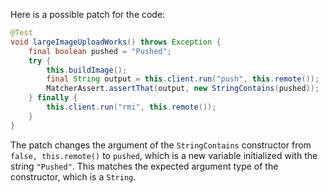 Here is a possible patch for the code:

```java
@Test
void largeImageUploadWorks() throws Exception {
    final boolean pushed = "Pushed";
    try {
        this.buildImage();
        final String output = this.client.run("push", this.remote());
        MatcherAssert.assertThat(output, new StringContains(pushed));
    } finally {
        this.client.run("rmi", this.remote());
    }
}
```

The patch changes the argument of the `StringContains` constructor from `false, this.remote()` to `pushed`, which is a new variable initialized with the string `"Pushed"`. This matches the expected argument type of the constructor, which is a `String`.